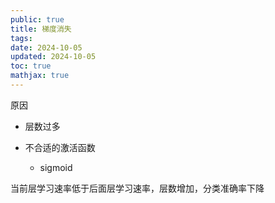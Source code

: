 ```yaml
---
public: true
title: 梯度消失
tags:
date: 2024-10-05
updated: 2024-10-05
toc: true
mathjax: true
---
```




原因

  + 层数过多

  + 不合适的激活函数

    + sigmoid

当前层学习速率低于后面层学习速率，层数增加，分类准确率下降
